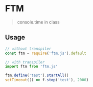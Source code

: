 # FTM
> console.time in class

## Usage
```js
// without transpiler
const ftm = require('ftm.js').default

// with transpiler
import ftm from 'ftm.js'

ftm.define('test').startAll()
setTimeout(() => f.stop('test'), 2000)
```
